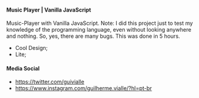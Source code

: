 #### Music Player | Vanilla JavaScript

Music-Player with Vanilla JavaScript. Note: I did this project just to test my knowledge of the programming language, even without looking anywhere and nothing. So, yes, there are many bugs. This was done in 5 hours.

- Cool Design;
- Lite;

#### Media Social

- https://twitter.com/guivialle
- https://www.instagram.com/guilherme.vialle/?hl=pt-br
